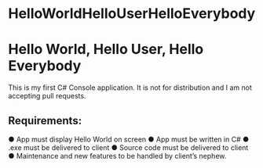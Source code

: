 # HelloWorldHelloUserHelloEverybody

# Hello World, Hello User, Hello Everybody

This is my first C# Console application. It is not for distribution and I am not accepting pull
requests.

## Requirements:
● App must display Hello World on screen
● App must be written in C#
● .exe must be delivered to client
● Source code must be delivered to client
● Maintenance and new features to be handled by client’s nephew.
